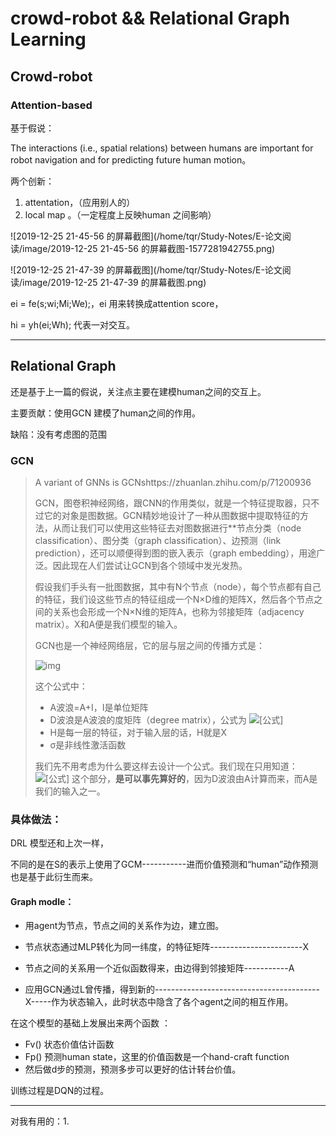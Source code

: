 # crowd-robot && Relational Graph Learning

## Crowd-robot

### Attention-based

基于假说：

The interactions (i.e., spatial relations) between humans are important for robot navigation and for predicting future human motion。

两个创新：

1. attentation，（应用别人的）
2. local map 。（一定程度上反映human 之间影响）

![2019-12-25 21-45-56 的屏幕截图](/home/tqr/Study-Notes/E-论文阅读/image/2019-12-25 21-45-56 的屏幕截图-1577281942755.png)

![2019-12-25 21-47-39 的屏幕截图](/home/tqr/Study-Notes/E-论文阅读/image/2019-12-25 21-47-39 的屏幕截图.png)

ei = fe(s;wi;Mi;We);，ei 用来转换成attention score，

hi = yh(ei;Wh);  代表一对交互。



------------------

## Relational Graph

还是基于上一篇的假说，关注点主要在建模human之间的交互上。

主要贡献：使用GCN 建模了human之间的作用。

缺陷：没有考虑图的范围

### GCN

>A variant of GNNs is GCNshttps://zhuanlan.zhihu.com/p/71200936
>
>GCN，图卷积神经网络，跟CNN的作用类似，就是一个特征提取器，只不过它的对象是图数据。GCN精妙地设计了一种从图数据中提取特征的方法，从而让我们可以使用这些特征去对图数据进行**节点分类（node classification）、图分类（graph classification）、边预测（link prediction），还可以顺便得到图的嵌入表示（graph embedding），用途广泛。因此现在人们尝试让GCN到各个领域中发光发热。
>
>假设我们手头有一批图数据，其中有N个节点（node），每个节点都有自己的特征，我们设这些节点的特征组成一个N×D维的矩阵X，然后各个节点之间的关系也会形成一个N×N维的矩阵A，也称为邻接矩阵（adjacency matrix）。X和A便是我们模型的输入。
>
>GCN也是一个神经网络层，它的层与层之间的传播方式是：
>
>![img](/home/tqr/Study-Notes/E-论文阅读/image/v2-94c7d5014d9e9bcf81f630831cf9d9f0_hd.png)
>
>这个公式中：
>
>- A波浪=A+I，I是单位矩阵
>- D波浪是A波浪的度矩阵（degree matrix），公式为 ![[公式]](/home/tqr/Study-Notes/E-论文阅读/image/equation.svg) 
>- H是每一层的特征，对于输入层的话，H就是X
>- σ是非线性激活函数
>
>我们先不用考虑为什么要这样去设计一个公式。我们现在只用知道： ![[公式]](/home/tqr/Study-Notes/E-论文阅读/image/equation.svg) 这个部分，**是可以事先算好的**，因为D波浪由A计算而来，而A是我们的输入之一。
>

### 具体做法：

DRL 模型还和上次一样，

不同的是在S的表示上使用了GCM-----------进而价值预测和“human”动作预测也是基于此衍生而来。

#### Graph modle：

* 用agent为节点，节点之间的关系作为边，建立图。

* 节点状态通过MLP转化为同一纬度，的特征矩阵-----------------------X

* 节点之间的关系用一个近似函数得来，由边得到邻接矩阵-----------A
* 应用GCN通过L曾传播，得到新的-----------------------------------------X-----作为状态输入，此时状态中隐含了各个agent之间的相互作用。

在这个模型的基础上发展出来两个函数 ：

* Fv() 状态价值估计函数
* Fp() 预测human state，这里的价值函数是一个hand-craft function
* 然后做d步的预测，预测多步可以更好的估计转台价值。

训练过程是DQN的过程。

----------------------

对我有用的：1.